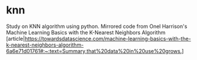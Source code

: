 # knn
Study on KNN algorithm using python. Mirrored code from Onel Harrison's Machine Learning Basics with the K-Nearest Neighbors Algorithm [article|https://towardsdatascience.com/machine-learning-basics-with-the-k-nearest-neighbors-algorithm-6a6e71d01761#:~:text=Summary,that%20data%20in%20use%20grows.]
